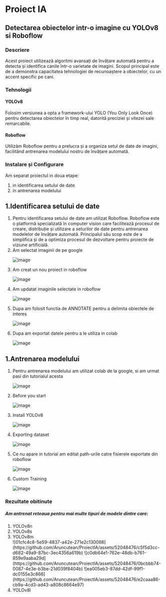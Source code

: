 <h1>Proiect IA</h1>

<h2>Detectarea obiectelor intr-o imagine cu YOLOv8 si Roboflow</h1>

<h3>Descriere</h3>
 Acest proiect utilizează algoritmi avansați de învățare automată pentru a detecta și identifica canile într-o varietate de imagini. Scopul principal este de a demonstra capacitatea tehnologiei de recunoaștere a obiectelor, cu un accent specific pe cani.

<h3>Tehnologii </h3>
<h4>YOLOv8</h4> Folosim versiunea a opta a framework-ului YOLO (You Only Look Once) pentru detectarea obiectelor în timp real, datorită preciziei și vitezei sale remarcabile.
 <h4>Roboflow</h4> Utilizăm Roboflow pentru a prelucra și a organiza setul de date de imagini, facilitând antrenarea modelului nostru de învățare automată.

<h3> Instalare și Configurare </h3>
Am separat proiectul in doua etape: <br>
<ol>
    <li>in identificarea setului de date</li> 
   <li> in antrenarea modelului </li>
</ol>
<h2>1.Identificarea setului de date</h2>   
<ol>
 <li>Pentru identificarea setului de date am utilizat Roboflow. Roboflow este o platformă specializată în computer vision care facilitează procesul de creare, distribuție și utilizare a seturilor de date pentru antrenarea modelelor de învățare automată. Principalul său scop este de a simplifica și de a optimiza procesul de dezvoltare pentru proiecte de viziune artificială.</li>
<li>Am selectat imaginii de pe google </li>

 ![image](https://github.com/Aruncutean/ProiectIA/assets/52048476/ce3fef68-15ef-45f5-8b28-e600a353dc38)

 <li>Am creat un nou proiect in roboflow  </li>

 ![image](https://github.com/Aruncutean/ProiectIA/assets/52048476/f148ddf0-d372-4106-8fb4-28a987fad4d3)

 <li>Am updatat imaginile selectate in roboflow  </li>

 ![image](https://github.com/Aruncutean/ProiectIA/assets/52048476/a5948ba6-904a-4fa8-94ea-8ea5beae5931)

 <li>Dupa am folosit functia de ANNOTATE pentru a delimita obiectele de interes  </li>
 
![image](https://github.com/Aruncutean/ProiectIA/assets/52048476/67151fa2-8aee-402c-9b71-002c8ef02cfb)

<li>Dupa am exportat datele pentru a le utiliza in colab </li>

![image](https://github.com/Aruncutean/ProiectIA/assets/52048476/6991ec3c-847e-4aa3-b6b7-87b776cb37b8)


</ol>


<h2>1.Antrenarea modelului</h2>
<ol>
  <li>
  Pentru antrenarea modelului am utilizat colab de la google, si am urmat pasi din tutorialul acesta
  </li>
  
 ![image](https://github.com/Aruncutean/ProiectIA/assets/52048476/ce12001b-dcd5-481a-8007-7cff83d93078)

 <li>Before you start </li>

 ![image](https://github.com/Aruncutean/ProiectIA/assets/52048476/66527519-03b2-4773-8ea4-1f5d66f7f27d)

<li>Install YOLOv8 </li>

![image](https://github.com/Aruncutean/ProiectIA/assets/52048476/73fcdbfe-2580-47db-8308-697038741197)

<li>Exporting dataset</li>

![image](https://github.com/Aruncutean/ProiectIA/assets/52048476/e4154fd0-4ee9-40ac-a386-965311e83848)

<li>Ce nu apare in tutorial am editat path-urile catre fisierele exportate din roboflow</li>

![image](https://github.com/Aruncutean/ProiectIA/assets/52048476/15d4bdcb-ff88-4258-9d51-c18282794e29)

<li>Custom Training</li>

![image](https://github.com/Aruncutean/ProiectIA/assets/52048476/b0d891dd-3478-4e7f-9342-574189dcc5d3)

</ol>

<h3>Rezultate obitinute</h3>

<h5>Am antrenat reteaua pentru mai multe tipuri de modele dintre care: </h5>
<ol>
   <li>YOLOv8n </li>
   <li>YOLOv8s </li>
   <li>YOLOv8m </li>
 ![01cfc4c8-5e59-4837-a42e-271e2c130068](https://github.com/Aruncutean/ProiectIA/assets/52048476/c5f5d3cc-d682-49a9-87bc-3ec4356a619b)
![c0db64e1-762e-48db-b761-859e9aaba29d](https://github.com/Aruncutean/ProiectIA/assets/52048476/0bcbbb74-0087-4e3e-b3be-21d039f8404b)
![ea005eb3-87dd-42df-99f1-dc0155e3c866](https://github.com/Aruncutean/ProiectIA/assets/52048476/e2caaa86-cb9a-4cd3-ad43-a808c8664e97)

   <li>YOLOv8l </li>
</ol>




